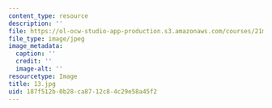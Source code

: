 ```yaml
---
content_type: resource
description: ''
file: https://ol-ocw-studio-app-production.s3.amazonaws.com/courses/21m-380-music-and-technology-contemporary-history-and-aesthetics-fall-2009/187f512b0b28ca8712c84c29e58a45f2_13.jpg
file_type: image/jpeg
image_metadata:
  caption: ''
  credit: ''
  image-alt: ''
resourcetype: Image
title: 13.jpg
uid: 187f512b-0b28-ca87-12c8-4c29e58a45f2
---
```

